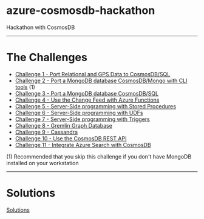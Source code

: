 # azure-cosmosdb-hackathon

Hackathon with CosmosDB

---

# The Challenges

- [Challenge 1 - Port Relational and GPS Data to CosmosDB/SQL](relational_gps_sql.md)
- [Challenge 2 - Port a MongoDB database CosmosDB/Mongo with CLI tools](mongo_to_cosmosdb_mongo.md) (1)
- [Challenge 3 - Port a MongoDB database CosmosDB/SQL](mongo_to_cosmosdb_sql.md)
- [Challenge 4 - Use the Change Feed with Azure Functions](change_feed_functions.md)
- [Challenge 5 - Server-Side programming with Stored Procedures](server_side_stored_procs.md)
- [Challenge 6 - Server-Side programming with UDFs](server_side_udfs.md)
- [Challenge 7 - Server-Side programming with Triggers](server_side_triggers.md)
- [Challenge 8 - Gremlin Graph Database](gremlin.md)
- [Challenge 9 - Cassandra](cassandra.md)
- [Challenge 10 - Use the CosmosDB REST API](rest.md)
- [Challenge 11 - Integrate Azure Search with CosmosDB](search.md)

(1) Recommended that you skip this challenge if you don't have MongoDB installed on your workstation

---

# Solutions

[Solutions](solutions.md)
